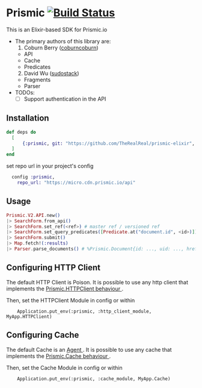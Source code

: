 # Prismic  [![Build Status](https://travis-ci.org/TheRealReal/prismic-elixir.svg?branch=master)](https://travis-ci.org/TheRealReal/prismic-elixir)

This is an Elixir-based SDK for Prismic.io

  - The primary authors of this library are:
    1. Coburn Berry ([coburncoburn](https://github.com/coburncoburn))
      - API
      - Cache
      - Predicates
    2. David Wu ([sudostack](https://github.com/sudostack))
      - Fragments
      - Parser
- TODOs:
  - [ ] Support authentication in the API

## Installation

```elixir
def deps do
  [
      {:prismic, git: "https://github.com/TheRealReal/prismic-elixir", branch: "master"}
  ]
end
```

set repo url in your project's config
```elixir
  config :prismic,
    repo_url: "https://micro.cdn.prismic.io/api"
```

## Usage

```elixir
Prismic.V2.API.new()
|> SearchForm.from_api()
|> SearchForm.set_ref(<ref>) # master ref / versioned ref
|> SearchForm.set_query_predicates([Predicate.at("document.id", <id>)])
|> SearchForm.submit()
|> Map.fetch!(:results)
|> Parser.parse_documents() # %Prismic.Document{id: ..., uid: ..., href: ..., fragments...}

```
## Configuring HTTP Client
The default HTTP Client is Poison. It is possible to use any http client that implements the [ Prismic.HTTPClient behaviour ](https://github.com/therealreal/prismic-elixir/blob/master/lib/http_client.ex#L1).

Then, set the HTTPClient Module in config or within
```
    Application.put_env(:prismic, :http_client_module, MyApp.HTTPClient)
```

## Configuring Cache
The default Cache is an [ Agent ](https://github.com/therealreal/prismic-elixir/blob/master/lib/cache.ex#L23). It is possible to use any cache that implements the [ Prismic.Cache behaviour ](https://github.com/therealreal/prismic-elixir/blob/master/lib/cache.ex#L1).

Then, set the Cache Module in config or within
```
    Application.put_env(:prismic, :cache_module, MyApp.Cache)
```
